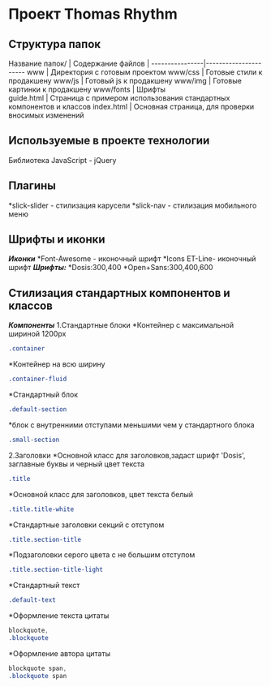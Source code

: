 Проект Thomas Rhythm
=====================
Структура папок
------------------------
Название папок/ | Содержание
файлов          |
----------------|----------------------
www             | Директория с готовым проектом
www/css         | Готовые стили к продакшену
www/js          | Готовый js к продакшену
www/img         | Готовые картинки к продакшену
www/fonts       | Шрифты            
guide.html      | Страница с примером использования стандартных компонентов и классов
index.html      | Основная страница, для проверки вносимых изменений

Используемые в проекте технологии
------------------------
Библиотека JavaScript - jQuery

Плагины
------------------------
*slick-slider - стилизация карусели
*slick-nav - стилизация мобильного меню

Шрифты и иконки
------------------------
***Иконки***
*Font-Awesome - иконочный шрифт
*Icons ET-Line- иконочный шрифт
***Шрифты:***
*Dosis:300,400
*Open+Sans:300,400,600

Стилизация стандартных компонентов и классов
------------------------
***Компоненты***
1.Cтандартные блоки
*Контейнер с максимальной шириной 1200px
```css
.container
```
*Контейнер на всю ширину
```css
.container-fluid
```
*Стандартный блок
```css
.default-section
```
*блок с внутренними отступами меньшими чем у стандартного блока
```css
.small-section
```
2.Заголовки
*Основной класс для заголовков,задаст шрифт 'Dosis', заглавные буквы и черный цвет текста
```css
.title
```
*Основной класс для заголовков, цвет текста белый 
```css
.title.title-white
```
*Стандартные заголовки секций с отступом
```css
.title.section-title
```
*Подзаголовки серого цвета с не большим отступом
```css
.title.section-title-light
```
*Стандартный текст
```css
.default-text
```
*Оформление текста цитаты
```css
blockquote,
.blockquote
```
*Оформление автора цитаты
```css
blockquote span,
.blockquote span
```



